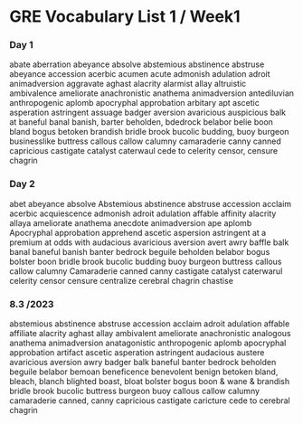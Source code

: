 # GRE Vocabulary List 1 / Week1

### Day 1
abate
aberration
abeyance
absolve
abstemious
abstinence
abstruse
abeyance
accession
acerbic
acumen
acute
admonish
adulation
adroit
animadversion
aggravate
aghast
alacrity
alarmist
allay
altruistic
ambivalence
ameliorate
anachronistic
anathema
animadversion
antediluvian
anthropogenic
aplomb
apocryphal
approbation
arbitary
apt
ascetic
asperation
astringent
assuage
badger
aversion
avaricious
auspicious
balk at
baneful
banal
banish, barter
beholden, 
bdedrock
belabor
belie
boon
bland
bogus
betoken
brandish
bridle
brook
bucolic
budding,
buoy
burgeon
businesslike
buttress
callous
callow
calumny
camaraderie
canny
canned
capricious
castigate
catalyst
caterwaul
cede to
celerity
censor, censure
chagrin

### Day 2
abet
abeyance
absolve
Abstemious
abstinence 
abstruse
accession
acclaim
acerbic
acquiescence 
admonish
adroit
adulation
affable
affinity
alacrity
allaya
ameliorate
anathema
anecdote
animadversion
ape
aplomb
Apocryphal
approbation
apprehend 
ascetic
aspersion
astringent
at a premium
at odds with
audacious
avaricious
aversion
avert
awry
baffle
balk 
banal
baneful
banish
banter
bedrock
beguile
beholden
belabor
bogus
bolster
boon
bridle
brook
bucolic
budding
buoy
burgeon
buttress
callous
callow
calumny
Camaraderie 
canned
canny
castigate
catalyst
caterwarul
celerity
censor
censure
centralize
cerebral
chagrin
chastise



### 8.3 /2023
abstemious
abstinence
abstruse
accession
acclaim
adroit
adulation
affable
affiliate
alacrity
aghast
allay
ambivalent 
ameliorate
anachronistic 
analogous
anathema
animadversion
anatagonistic
anthropogenic
aplomb
apocryphal
approbation
artifact
ascetic
asperation
astringent
audacious
austere
avaricious 
aversion
awry
badger
balk
baneful
banter
bedrock
beholden
beguile
belabor
bemoan
beneficence
benevolent 
benign
betoken
bland, bleach, blanch
blighted
boast, bloat
bolster
bogus
boon & wane & 
brandish
bridle
brook
bucolic
buttress
burgeon
buoy
callous
callow
calumny
camaraderie
canned, canny
capricious
castigate
caricture
cede to
cerebral
chagrin
